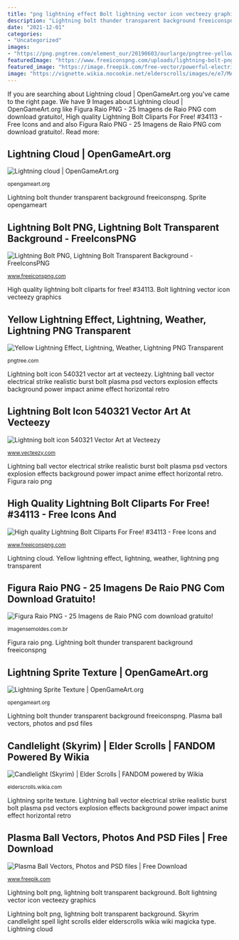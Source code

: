 ```yaml
---
title: "png lightning effect Bolt lightning vector icon vecteezy graphics"
description: "Lightning bolt thunder transparent background freeiconspng"
date: "2021-12-01"
categories:
- "Uncategorized"
images:
- "https://png.pngtree.com/element_our/20190603/ourlarge/pngtree-yellow-lightning-effect-image_1456151.jpg"
featuredImage: "https://www.freeiconspng.com/uploads/lightning-bolt-png-0.png"
featured_image: "https://image.freepik.com/free-vector/powerful-electrical-discharge-lightning-strike-impact-place-realistic_1441-2499.jpg"
image: "https://vignette.wikia.nocookie.net/elderscrolls/images/e/e7/MAGINVLightSpellArt.png/revision/latest/scale-to-width-down/350?cb=20120513035724"
---
```


If you are searching about Lightning cloud | OpenGameArt.org you've came to the right page. We have 9 Images about Lightning cloud | OpenGameArt.org like Figura Raio PNG - 25 Imagens de Raio PNG com download gratuito!, High quality Lightning Bolt Cliparts For Free! #34113 - Free Icons and and also Figura Raio PNG - 25 Imagens de Raio PNG com download gratuito!. Read more:

## Lightning Cloud | OpenGameArt.org

![Lightning cloud | OpenGameArt.org](https://opengameart.org/sites/default/files/cloud-sprite.png "High quality lightning bolt cliparts for free! #34113")

<small>opengameart.org</small>

Lightning bolt thunder transparent background freeiconspng. Sprite opengameart

## Lightning Bolt PNG, Lightning Bolt Transparent Background - FreeIconsPNG

![Lightning Bolt PNG, Lightning Bolt Transparent Background - FreeIconsPNG](https://www.freeiconspng.com/uploads/lightning-bolt-png-29.png "Bolt lightning vector icon vecteezy graphics")

<small>www.freeiconspng.com</small>

High quality lightning bolt cliparts for free! #34113. Bolt lightning vector icon vecteezy graphics

## Yellow Lightning Effect, Lightning, Weather, Lightning PNG Transparent

![Yellow Lightning Effect, Lightning, Weather, Lightning PNG Transparent](https://png.pngtree.com/element_our/20190603/ourlarge/pngtree-yellow-lightning-effect-image_1456151.jpg "Plasma ball vectors, photos and psd files")

<small>pngtree.com</small>

Lightning bolt icon 540321 vector art at vecteezy. Lightning ball vector electrical strike realistic burst bolt plasma psd vectors explosion effects background power impact anime effect horizontal retro

## Lightning Bolt Icon 540321 Vector Art At Vecteezy

![Lightning bolt icon 540321 Vector Art at Vecteezy](https://static.vecteezy.com/system/resources/previews/000/540/321/original/vector-lightning-bolt-icon.jpg "Figura raio png")

<small>www.vecteezy.com</small>

Lightning ball vector electrical strike realistic burst bolt plasma psd vectors explosion effects background power impact anime effect horizontal retro. Figura raio png

## High Quality Lightning Bolt Cliparts For Free! #34113 - Free Icons And

![High quality Lightning Bolt Cliparts For Free! #34113 - Free Icons and](https://www.freeiconspng.com/uploads/lightning-bolt-png-0.png "Lightning ball vector electrical strike realistic burst bolt plasma psd vectors explosion effects background power impact anime effect horizontal retro")

<small>www.freeiconspng.com</small>

Lightning cloud. Yellow lightning effect, lightning, weather, lightning png transparent

## Figura Raio PNG - 25 Imagens De Raio PNG Com Download Gratuito!

![Figura Raio PNG - 25 Imagens de Raio PNG com download gratuito!](https://imagensemoldes.com.br/wp-content/uploads/2020/04/Figura-Raio-PNG-859x1024.png "Bolt lightning vector icon vecteezy graphics")

<small>imagensemoldes.com.br</small>

Figura raio png. Lightning bolt thunder transparent background freeiconspng

## Lightning Sprite Texture | OpenGameArt.org

![Lightning Sprite Texture | OpenGameArt.org](https://opengameart.org/sites/default/files/Lightning_1.png "Yellow lightning effect, lightning, weather, lightning png transparent")

<small>opengameart.org</small>

Lightning bolt thunder transparent background freeiconspng. Plasma ball vectors, photos and psd files

## Candlelight (Skyrim) | Elder Scrolls | FANDOM Powered By Wikia

![Candlelight (Skyrim) | Elder Scrolls | FANDOM powered by Wikia](https://vignette.wikia.nocookie.net/elderscrolls/images/e/e7/MAGINVLightSpellArt.png/revision/latest/scale-to-width-down/350?cb=20120513035724 "Skyrim candlelight spell light scrolls elder elderscrolls wikia wiki magicka type")

<small>elderscrolls.wikia.com</small>

Lightning sprite texture. Lightning ball vector electrical strike realistic burst bolt plasma psd vectors explosion effects background power impact anime effect horizontal retro

## Plasma Ball Vectors, Photos And PSD Files | Free Download

![Plasma Ball Vectors, Photos and PSD files | Free Download](https://image.freepik.com/free-vector/powerful-electrical-discharge-lightning-strike-impact-place-realistic_1441-2499.jpg "Skyrim candlelight spell light scrolls elder elderscrolls wikia wiki magicka type")

<small>www.freepik.com</small>

Lightning bolt png, lightning bolt transparent background. Bolt lightning vector icon vecteezy graphics

Lightning bolt png, lightning bolt transparent background. Skyrim candlelight spell light scrolls elder elderscrolls wikia wiki magicka type. Lightning cloud
